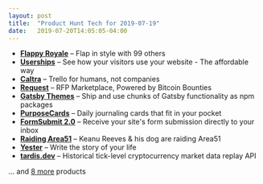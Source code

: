 ```yaml
---
layout: post
title:  "Product Hunt Tech for 2019-07-19"
date:   2019-07-20T14:05:05-04:00
---
```


* **[Flappy Royale](https://www.producthunt.com/posts/flappy-royale?utm_campaign=producthunt-api&utm_medium=api&utm_source=Application%3A+Daily+Digest+RSS+%28ID%3A+3202%29)** – Flap in style with 99 others
* **[Userships](https://www.producthunt.com/posts/userships?utm_campaign=producthunt-api&utm_medium=api&utm_source=Application%3A+Daily+Digest+RSS+%28ID%3A+3202%29)** – See how your visitors use your website - The affordable way
* **[Caltra](https://www.producthunt.com/posts/caltra?utm_campaign=producthunt-api&utm_medium=api&utm_source=Application%3A+Daily+Digest+RSS+%28ID%3A+3202%29)** – Trello for humans, not companies
* **[Request](https://www.producthunt.com/posts/request-3?utm_campaign=producthunt-api&utm_medium=api&utm_source=Application%3A+Daily+Digest+RSS+%28ID%3A+3202%29)** – RFP Marketplace, Powered by Bitcoin Bounties
* **[Gatsby Themes](https://www.producthunt.com/posts/gatsby-themes?utm_campaign=producthunt-api&utm_medium=api&utm_source=Application%3A+Daily+Digest+RSS+%28ID%3A+3202%29)** – Ship and use chunks of Gatsby functionality as npm packages
* **[PurposeCards](https://www.producthunt.com/posts/purposecards?utm_campaign=producthunt-api&utm_medium=api&utm_source=Application%3A+Daily+Digest+RSS+%28ID%3A+3202%29)** – Daily journaling cards that fit in your pocket
* **[FormSubmit 2.0](https://www.producthunt.com/posts/formsubmit-2-0?utm_campaign=producthunt-api&utm_medium=api&utm_source=Application%3A+Daily+Digest+RSS+%28ID%3A+3202%29)** – Receive your site's form submission directly to your inbox
* **[Raiding Area51](https://www.producthunt.com/posts/raiding-area51?utm_campaign=producthunt-api&utm_medium=api&utm_source=Application%3A+Daily+Digest+RSS+%28ID%3A+3202%29)** – Keanu Reeves & his dog are raiding Area51
* **[Yester](https://www.producthunt.com/posts/yester?utm_campaign=producthunt-api&utm_medium=api&utm_source=Application%3A+Daily+Digest+RSS+%28ID%3A+3202%29)** – Write the story of your life
* **[tardis.dev](https://www.producthunt.com/posts/tardis-dev?utm_campaign=producthunt-api&utm_medium=api&utm_source=Application%3A+Daily+Digest+RSS+%28ID%3A+3202%29)** – Historical tick-level cryptocurrency market data replay API

… and [8 more](https://www.producthunt.com/tech) products